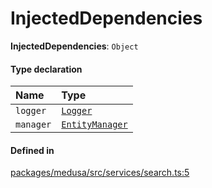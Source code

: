 # InjectedDependencies

 **InjectedDependencies**: `Object`

#### Type declaration

| Name | Type |
| :------ | :------ |
| `logger` | [`Logger`](Logger-2.md) |
| `manager` | [`EntityManager`](../classes/EntityManager.md) |

#### Defined in

[packages/medusa/src/services/search.ts:5](https://github.com/medusajs/medusa/blob/3d9f5ae63/packages/medusa/src/services/search.ts#L5)
